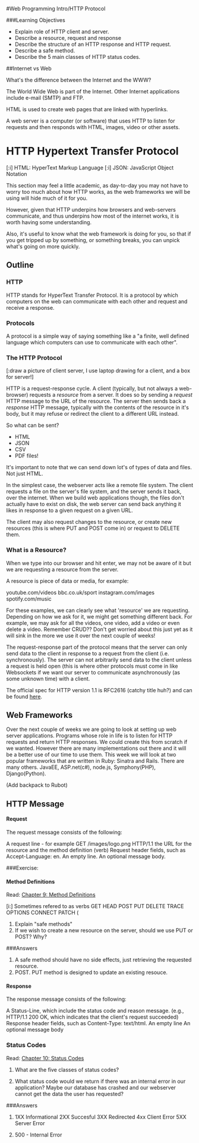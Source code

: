 #Web Programming Intro/HTTP Protocol

###Learning Objectives

- Explain role of HTTP client and server.
- Describe a resource, request and response
- Describe the structure of an HTTP response and HTTP request.
- Describe a safe method. 
- Describe the 5 main classes of HTTP status codes.

##Internet vs Web

What's the difference between the Internet and the WWW?

The World Wide Web is part of the Internet. Other Internet applications include e-mail (SMTP) and FTP. 

HTML is used to create web pages that are linked with hyperlinks.

A web server is a computer (or software) that uses HTTP to listen for requests and then responds with HTML, images, video or other assets.

# HTTP Hypertext Transfer Protocol

[:i] HTML: HyperText Markup Language
[:i] JSON: JavaScript Object Notation

This section may feel a little academic, as day-to-day you may not have to worry too much about how HTTP works, as the web frameworks we will be using will hide much of it for you. 

However, given that HTTP underpins how browsers and web-servers communicate, and thus underpins how most of the internet works, it is worth having some understanding.

Also, it's useful to know what the web framework is doing for you, so that if you get tripped up by something, or something breaks, you can unpick what's going on more quickly.

## Outline

### HTTP

HTTP stands for HyperText Transfer Protocol. It is a protocol by which computers on the web can communicate with each other and request and receive a response.

### Protocols

A protocol is a simple way of saying something like a "a finite, well defined language which computers can use to communicate with each other".

### The HTTP Protocol
[:draw a picture of client server,  I use laptop drawing for a client, and a box for server!]

HTTP is a request-response cycle. A client (typically, but not always a web-browser) requests a _resource_ from a server. It does so by sending a _request_ HTTP message to the URL of the resource. The server then sends back a _response_ HTTP message, typically with the contents of the resource in it's body, but it may refuse or redirect the client to a different URL instead.

So what can be sent?

- HTML
- JSON
- CSV
- PDF files!

It's important to note that we can send down lot's of types of data and files. Not just HTML.

In the simplest case, the webserver acts like a remote file system. The client requests a file on the server's file system, and the server sends it back, over the internet. When we build web applications though, the files don't actually have to exist on disk, the web server can send back anything it likes in response to a given request on a given URL.

The client may also request changes to the resource, or create new resources (this is where PUT and POST come in) or request to DELETE them.

### What is a Resource?

When we type into our browser and hit enter, we may not be aware of it but we are requesting a resource from the server. 

A resource is piece of data or media, for example:

youtube.com/videos
bbc.co.uk/sport
instagram.com/images
spotify.com/music

For these examples, we can clearly see what 'resource' we are requesting. Depending on how we ask for it, we might get something different back. For example, we may ask for all the videos, one video, add a video or even delete a video. Remember CRUD?? Don't get worried about this just yet as it will sink in the more we use it over the next couple of weeks!

The request-response part of the protocol means that the server can only send data to the client in response to a request from the client (i.e. synchronously). The server can not arbitrarily send data to the client unless a request is held open (this is where other protocols must come in like Websockets if we want our server to communicate asynchronously (as some unknown time) with a client.

The official spec for HTTP version 1.1 is RFC2616 (catchy title huh?) and can be found [here](http://pretty-rfc.herokuapp.com/RFC2616).

## Web Frameworks

Over the next couple of weeks we are going to look at setting up web server applications.  Programs whose role in life is to listen for HTTP requests and return HTTP responses.  We could create this from scratch if we wanted.  However there are many implementations out there and it will be a better use of our time to use them.  This week we will look at two popular frameworks that are written in Ruby: Sinatra and Rails.  There are many others.  JavaEE, ASP.net(c#), node.js, Symphony(PHP), Django(Python).  

(Add backpack to Rubot)

## HTTP Message

#### Request
The request message consists of the following:

A request line - for example GET /images/logo.png HTTP/1.1 the URL for the resource and the method definition (verb)
Request header fields, such as Accept-Language: en.
An empty line.
An optional message body.

###Exercise:
#### Method Definitions

Read: [Chapter 9: Method Definitions](http://pretty-rfc.herokuapp.com/RFC2616#method.definitions)

[i:] Sometimes refered to as verbs GET HEAD POST PUT DELETE TRACE OPTIONS CONNECT PATCH (

1. Explain "safe methods"
2. If we wish to create a new resource on the server, should we use PUT or POST? Why?

###Answers

1. A safe method should have no side effects, just retrieving the requested resource.
2. POST. PUT method is designed to update an existing resouce.

	
#### Response
The response message consists of the following:

A Status-Line, which include the status code and reason message. (e.g., HTTP/1.1 200 OK, which indicates that the client's request succeeded)
Response header fields, such as Content-Type: text/html.
An empty line
An optional message body

### Status Codes

Read: [Chapter 10: Status Codes](http://pretty-rfc.herokuapp.com/RFC2616#status.codes)

1. What are the five classes of status codes?

2. What status code would we return if there was an internal error in our application? Maybe our database has crashed and our webserver cannot get the data the user has requested?

###Answers

1. 	1XX Informational
	2XX Succesful
	3XX Redirected
	4xx Client Error
	5XX Server Error

2. 500 - Internal Error







